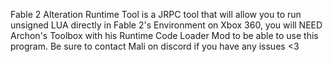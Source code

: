 Fable 2 Alteration Runtime Tool is a JRPC tool that will allow you to run unsigned LUA directly in Fable 2's Environment on Xbox 360, you will NEED Archon's Toolbox with his Runtime Code Loader Mod to be able to use this program. Be sure to contact Mali on discord if you have any issues <3
